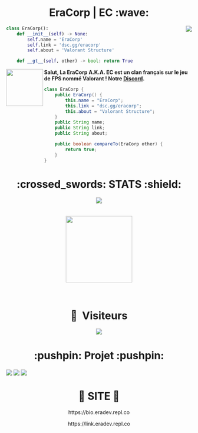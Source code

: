 <h1 align="center">EraCorp | EC :wave:</h1>

<img align="right" src="https://github-readme-stats.vercel.app/api/top-langs/?username=Era-Developer&theme=radical&show_icons=false">

```python
class EraCorp():
    def __init__(self) -> None:
        self.name = 'EraCorp'
        self.link = 'dsc.gg/eracorp'
        self.about = 'Valorant Structure'

    def __gt__(self, other) -> bool: return True
```

<img align="left" src="https://www.pikpng.com/pngl/b/146-1469146_java-logo-png-transparent-vector-java-logo-png.png" width="100">

**Salut, La EraCorp A.K.A. EC est un clan français sur le jeu de FPS nommé Valorant ! Notre [Discord](https://dsc.gg/eracorp).**

```java
class EraCorp {
    public EraCorp() {
        this.name = "EraCorp";
        this.link = "dsc.gg/eracorp";
        this.about = "Valorant Structure";
    }
    public String name;
    public String link;
    public String about;

    public boolean compareTo(EraCorp other) {
        return true;
    }
}
```

<h1 align="center">:crossed_swords: STATS :shield:</h1>
<div align="center">
    <img src="http://github-readme-streak-stats.herokuapp.com?user=Era-Developer&theme=radical&hide_border=true">
</div>
<br>
<br>
<div align="center">
    <img height="180em" src="https://github-readme-stats-eight-theta.vercel.app/api?username=Era-Developer&show_icons=true&theme=radical&include_all_commits=true&locale=fr"/>
</div>
<br>
<br>
<div align="center">
    <h1 align="center">👀 &nbsp;Visiteurs</h1>
    <img src="https://profile-counter.glitch.me/Era-Developer/count.svg" />
</div>

<h1 align="center">:pushpin: Projet :pushpin:</h1>
<img align="center" src="https://gh-card.dev/repos/Era-Developer/Hyden.svg?fullname">
<img align="center" src="https://gh-card.dev/repos/Era-Developer/Hades.svg?fullname">
<img align="center" src="https://gh-card.dev/repos/Era-Developer/Sentinels.svg?fullname">

<h1 align="center">🎈 SITE 🎈</h1>
<div align="center">
    <p align="center">https://bio.eradev.repl.co</p>
    <p align="center">https://link.eradev.repl.co</p>
</div>
